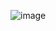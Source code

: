 ![image](https://user-images.githubusercontent.com/78638160/184180115-78792a41-9669-42cc-bc59-d03023e6b1cf.png)
